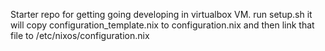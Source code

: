 Starter repo for getting going developing in virtualbox VM.
run setup.sh it will copy configuration_template.nix to configuration.nix
and then link that file to /etc/nixos/configuration.nix
